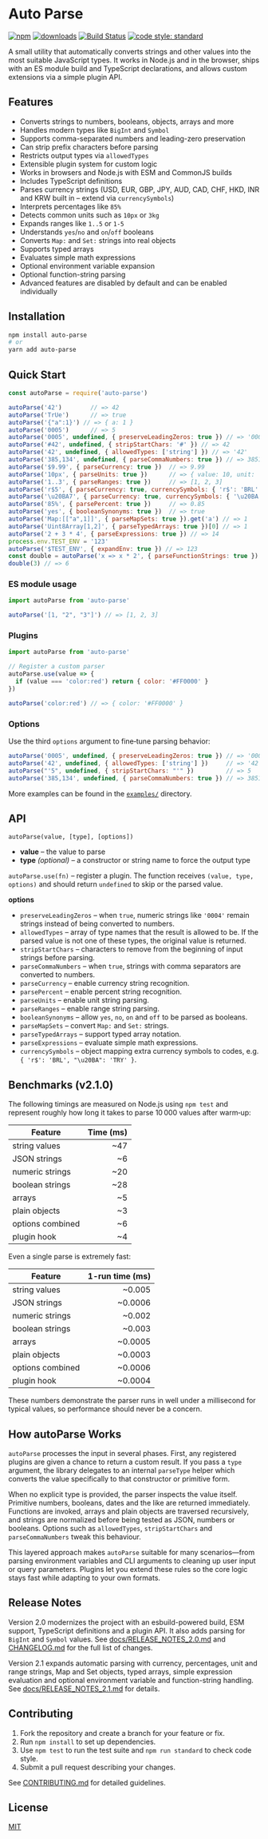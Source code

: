 # Auto Parse

[![npm](https://img.shields.io/npm/v/auto-parse.svg?style=flat)](https://npmjs.org/package/auto-parse)
[![downloads](https://img.shields.io/npm/dt/auto-parse.svg?style=flat)](https://npmjs.org/package/auto-parse)
[![Build Status](https://travis-ci.org/greenpioneersolutions/auto-parse.svg?branch=master)](https://travis-ci.org/greenpioneersolutions/auto-parse)
[![code style: standard](https://img.shields.io/badge/code%20style-standard-brightgreen.svg)](https://standardjs.com/)

A small utility that automatically converts strings and other values into the most suitable JavaScript types. It works in Node.js and in the browser, ships with an ES module build and TypeScript declarations, and allows custom extensions via a simple plugin API.

## Features

- Converts strings to numbers, booleans, objects, arrays and more
- Handles modern types like `BigInt` and `Symbol`
- Supports comma-separated numbers and leading-zero preservation
- Can strip prefix characters before parsing
- Restricts output types via `allowedTypes`
- Extensible plugin system for custom logic
- Works in browsers and Node.js with ESM and CommonJS builds
- Includes TypeScript definitions
- Parses currency strings (USD, EUR, GBP, JPY, AUD, CAD, CHF, HKD, INR and KRW built in – extend via `currencySymbols`)
- Interprets percentages like `85%`
- Detects common units such as `10px` or `3kg`
- Expands ranges like `1..5` or `1-5`
- Understands `yes`/`no` and `on`/`off` booleans
- Converts `Map:` and `Set:` strings into real objects
- Supports typed arrays
- Evaluates simple math expressions
- Optional environment variable expansion
- Optional function-string parsing
- Advanced features are disabled by default and can be enabled individually

## Installation

```bash
npm install auto-parse
# or
yarn add auto-parse
```

## Quick Start

```js
const autoParse = require('auto-parse')

autoParse('42')        // => 42
autoParse('TrUe')      // => true
autoParse('{"a":1}') // => { a: 1 }
autoParse('0005')      // => 5
autoParse('0005', undefined, { preserveLeadingZeros: true }) // => '0005'
autoParse('#42', undefined, { stripStartChars: '#' }) // => 42
autoParse('42', undefined, { allowedTypes: ['string'] }) // => '42'
autoParse('385,134', undefined, { parseCommaNumbers: true }) // => 385134
autoParse('$9.99', { parseCurrency: true })  // => 9.99
autoParse('10px', { parseUnits: true })      // => { value: 10, unit: 'px' }
autoParse('1..3', { parseRanges: true })     // => [1, 2, 3]
autoParse('r$5', { parseCurrency: true, currencySymbols: { 'r$': 'BRL' } }) // => 5
autoParse('\u20BA7', { parseCurrency: true, currencySymbols: { '\u20BA': 'TRY' }, currencyAsObject: true }) // => { value: 7, currency: 'TRY' }
autoParse('85%', { parsePercent: true })     // => 0.85
autoParse('yes', { booleanSynonyms: true })  // => true
autoParse('Map:[["a",1]]', { parseMapSets: true }).get('a') // => 1
autoParse('Uint8Array[1,2]', { parseTypedArrays: true })[0] // => 1
autoParse('2 + 3 * 4', { parseExpressions: true }) // => 14
process.env.TEST_ENV = '123'
autoParse('$TEST_ENV', { expandEnv: true }) // => 123
const double = autoParse('x => x * 2', { parseFunctionStrings: true })
double(3) // => 6
```

### ES module usage

```js
import autoParse from 'auto-parse'

autoParse('[1, "2", "3"]') // => [1, 2, 3]
```

### Plugins

```js
import autoParse from 'auto-parse'

// Register a custom parser
autoParse.use(value => {
  if (value === 'color:red') return { color: '#FF0000' }
})

autoParse('color:red') // => { color: '#FF0000' }
```

### Options

Use the third `options` argument to fine‑tune parsing behavior:

```js
autoParse('0005', undefined, { preserveLeadingZeros: true }) // => '0005'
autoParse('42', undefined, { allowedTypes: ['string'] })     // => '42'
autoParse("'5", undefined, { stripStartChars: "'" })         // => 5
autoParse('385,134', undefined, { parseCommaNumbers: true }) // => 385134
```

More examples can be found in the [`examples/`](examples) directory.

## API

`autoParse(value, [type], [options])`

- **value** – the value to parse
- **type** *(optional)* – a constructor or string name to force the output type

`autoParse.use(fn)` – register a plugin. The function receives `(value, type, options)` and should return `undefined` to skip or the parsed value.

**options**

- `preserveLeadingZeros` – when `true`, numeric strings like `'0004'` remain strings instead of being converted to numbers.
- `allowedTypes` – array of type names that the result is allowed to be. If the parsed value is not one of these types, the original value is returned.
- `stripStartChars` – characters to remove from the beginning of input strings before parsing.
- `parseCommaNumbers` – when `true`, strings with comma separators are converted to numbers.
- `parseCurrency` – enable currency string recognition.
- `parsePercent` – enable percent string recognition.
- `parseUnits` – enable unit string parsing.
- `parseRanges` – enable range string parsing.
- `booleanSynonyms` – allow `yes`, `no`, `on` and `off` to be parsed as booleans.
- `parseMapSets` – convert `Map:` and `Set:` strings.
- `parseTypedArrays` – support typed array notation.
- `parseExpressions` – evaluate simple math expressions.
- `currencySymbols` – object mapping extra currency symbols to codes, e.g. `{ 'r$': 'BRL', "\u20BA": 'TRY' }`.

## Benchmarks (v2.1.0)

The following timings are measured on Node.js using `npm test` and represent roughly how long it takes to parse 10 000 values after warm‑up:

| Feature | Time (ms) |
| --- | ---: |
| string values | ~47 |
| JSON strings | ~6 |
| numeric strings | ~20 |
| boolean strings | ~28 |
| arrays | ~5 |
| plain objects | ~3 |
| options combined | ~6 |
| plugin hook | ~4 |

Even a single parse is extremely fast:

| Feature | 1-run time (ms) |
| --- | ---: |
| string values | ~0.005 |
| JSON strings | ~0.0006 |
| numeric strings | ~0.002 |
| boolean strings | ~0.003 |
| arrays | ~0.0005 |
| plain objects | ~0.0003 |
| options combined | ~0.0006 |
| plugin hook | ~0.0004 |

These numbers demonstrate the parser runs in well under a millisecond for typical values, so performance should never be a concern.

## How autoParse Works

`autoParse` processes the input in several phases. First, any registered plugins
are given a chance to return a custom result. If you pass a `type` argument,
the library delegates to an internal `parseType` helper which converts the
value specifically to that constructor or primitive form.

When no explicit type is provided, the parser inspects the value itself.
Primitive numbers, booleans, dates and the like are returned immediately.
Functions are invoked, arrays and plain objects are traversed recursively, and
strings are normalized before being tested as JSON, numbers or booleans. Options
such as `allowedTypes`, `stripStartChars` and `parseCommaNumbers` tweak this
behaviour.

This layered approach makes `autoParse` suitable for many scenarios—from
parsing environment variables and CLI arguments to cleaning up user input or
query parameters. Plugins let you extend these rules so the core logic stays
fast while adapting to your own formats.

## Release Notes

Version 2.0 modernizes the project with an esbuild-powered build, ESM support,
TypeScript definitions and a plugin API. It also adds parsing for `BigInt` and
`Symbol` values. See [docs/RELEASE_NOTES_2.0.md](docs/RELEASE_NOTES_2.0.md) and
[CHANGELOG.md](CHANGELOG.md) for the full list of changes.

Version 2.1 expands automatic parsing with currency, percentages, unit and range
strings, Map and Set objects, typed arrays, simple expression evaluation and
optional environment variable and function-string handling. See
[docs/RELEASE_NOTES_2.1.md](docs/RELEASE_NOTES_2.1.md) for details.

## Contributing

1. Fork the repository and create a branch for your feature or fix.
2. Run `npm install` to set up dependencies.
3. Use `npm test` to run the test suite and `npm run standard` to check code style.
4. Submit a pull request describing your changes.

See [CONTRIBUTING.md](.github/CONTRIBUTING.md) for detailed guidelines.

## License

[MIT](LICENSE)
